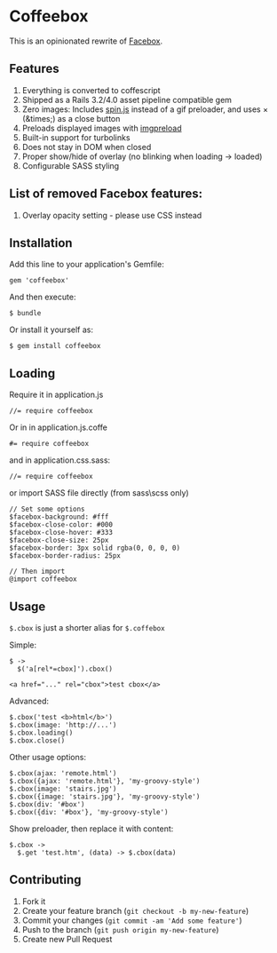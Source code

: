 # Coffeebox

This is an opinionated rewrite of [Facebox](http://defunkt.github.com/facebox/).

## Features

1. Everything is converted to coffescript
2. Shipped as a Rails 3.2/4.0 asset pipeline compatible gem
3. Zero images: Includes [spin.js](http://fgnass.github.io/spin.js/) instead of a gif preloader, and uses &times; (&amp;times;) as a close button
4. Preloads displayed images with [imgpreload](https://github.com/farinspace/jquery.imgpreload)
5. Built-in support for turbolinks
6. Does not stay in DOM when closed
7. Proper show/hide of overlay (no blinking when loading -> loaded)
8. Configurable SASS styling

## List of removed Facebox features:

1. Overlay opacity setting - please use CSS instead

## Installation

Add this line to your application's Gemfile:

    gem 'coffeebox'

And then execute:

    $ bundle

Or install it yourself as:

    $ gem install coffeebox

## Loading

Require it in application.js

    //= require coffeebox

Or in in application.js.coffe

    #= require coffeebox

and in application.css.sass:

    //= require coffeebox

or import SASS file directly (from sass\scss only)

    // Set some options
    $facebox-background: #fff
    $facebox-close-color: #000
    $facebox-close-hover: #333
    $facebox-close-size: 25px
    $facebox-border: 3px solid rgba(0, 0, 0, 0)
    $facebox-border-radius: 25px

    // Then import
    @import coffeebox

## Usage

```$.cbox``` is just a shorter alias for ```$.coffebox```

Simple:

    $ ->
      $('a[rel*=cbox]').cbox()

    <a href="..." rel="cbox">test cbox</a>

Advanced:

    $.cbox('test <b>html</b>')
    $.cbox(image: 'http://...')
    $.cbox.loading()
    $.cbox.close()

Other usage options:

    $.cbox(ajax: 'remote.html')
    $.cbox({ajax: 'remote.html'}, 'my-groovy-style')
    $.cbox(image: 'stairs.jpg')
    $.cbox({image: 'stairs.jpg'}, 'my-groovy-style')
    $.cbox(div: '#box')
    $.cbox({div: '#box'}, 'my-groovy-style')

Show preloader, then replace it with content:

    $.cbox ->
      $.get 'test.htm', (data) -> $.cbox(data)

## Contributing

1. Fork it
2. Create your feature branch (`git checkout -b my-new-feature`)
3. Commit your changes (`git commit -am 'Add some feature'`)
4. Push to the branch (`git push origin my-new-feature`)
5. Create new Pull Request
